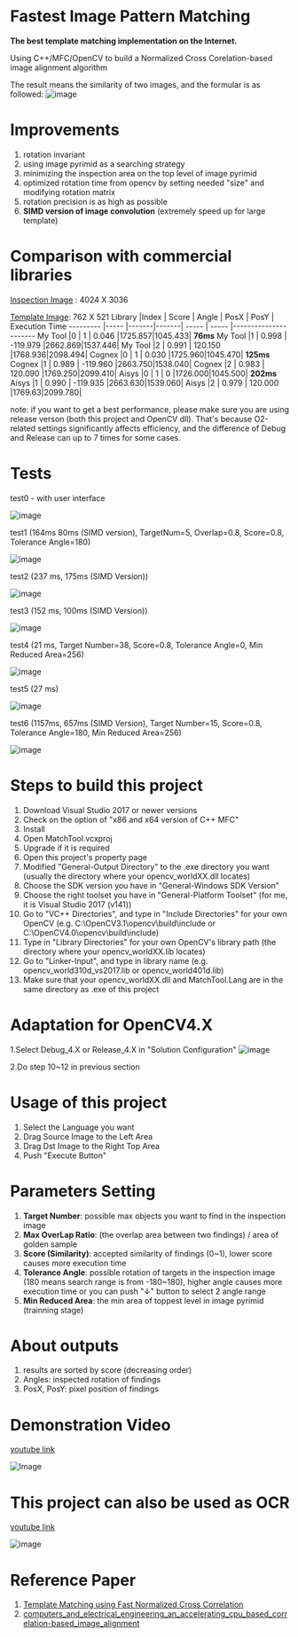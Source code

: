 # Fastest Image Pattern Matching
**The best template matching implementation on the Internet.**

Using C++/MFC/OpenCV to build a Normalized Cross Corelation-based image alignment algorithm

The result means the similarity of two images, and the formular is as followed:
![image](https://github.com/DennisLiu1993/Fastest_Image_Pattern_Matching/blob/main/Manual%20Image/NCC.jpg)

# Improvements
1. rotation invariant
2. using image pyrimid as a searching strategy
3. minimizing the inspection area on the top level of image pyrimid
4. optimized rotation time from opencv by setting needed "size" and modifying rotation matrix
5. rotation precision is as high as possible
6. **SIMD version of image convolution** (extremely speed up for large template)

# Comparison with commercial libraries
[Inspection Image](https://github.com/DennisLiu1993/Fastest_Image_Pattern_Matching/blob/main/Test%20Images/Src7.bmp) : 4024 X 3036 

[Template Image](https://github.com/DennisLiu1993/Fastest_Image_Pattern_Matching/blob/main/Test%20Images/Dst7.bmp): 762 X 521
Library    |Index | Score | Angle | PosX | PosY | Execution Time
---------  |----- |-------|-------| -----  | -----  |----------------------
My Tool    |0     |   1   | 0.046 |1725.857|1045.433| **76ms**
My Tool    |1     |   0.998   | -119.979 |2662.869|1537.446| 
My Tool    |2     |  0.991   | 120.150 |1768.936|2098.494| 
Cognex     |0     |   1   | 0.030 |1725.960|1045.470| **125ms**
Cognex     |1     |   0.989   | -119.960 |2663.750|1538.040| 
Cognex     |2     |  0.983   | 120.090 |1769.250|2099.410| 
Aisys    |0     |   1   | 0 |1726.000|1045.500| **202ms**
Aisys    |1     |   0.990   | -119.935 |2663.630|1539.060| 
Aisys    |2     |  0.979   | 120.000 |1769.63|2099.780| 

note: if you want to get a best performance, please make sure you are using release verson (both this project and OpenCV dll). That's because O2-related settings significantly affects efficiency, and the difference of Debug and Release can up to 7 times for some cases.

# Tests

test0 - with user interface

![image](https://github.com/DennisLiu1993/Fastest_Image_Pattern_Matching/blob/main/Manual%20Image/UIwithResult.jpg)

test1 (164ms 80ms (SIMD version), TargetNum=5, Overlap=0.8, Score=0.8, Tolerance Angle=180)

![image](https://github.com/DennisLiu1993/Fastest_Image_Pattern_Matching/blob/main/Result%20Images/Result8.jpg)

test2 (237 ms, 175ms (SIMD Version))

![image](https://github.com/DennisLiu1993/Fastest_Image_Pattern_Matching/blob/main/Result%20Images/Result1.jpg)

test3 (152 ms, 100ms (SIMD Version))

![image](https://github.com/DennisLiu1993/Fastest_Image_Pattern_Matching/blob/main/Result%20Images/Result2.jpg)

test4 (21 ms, Target Number=38, Score=0.8, Tolerance Angle=0, Min Reduced Area=256)

![image](https://github.com/DennisLiu1993/Fastest_Image_Pattern_Matching/blob/main/Result%20Images/Result3.jpg)

test5 (27 ms)

![image](https://github.com/DennisLiu1993/Fastest_Image_Pattern_Matching/blob/main/Result%20Images/Result4.jpg)

test6 (1157ms, 657ms (SIMD Version), Target Number=15, Score=0.8, Tolerance Angle=180, Min Reduced Area=256)

![image](https://github.com/DennisLiu1993/Fastest_Image_Pattern_Matching/blob/main/Result%20Images/Result6.jpg)

# Steps to build this project
1.	Download Visual Studio 2017 or newer versions
2.	Check on the option of "x86 and x64 version of C++ MFC"
3.	Install
4.	Open MatchTool.vcxproj
5.	Upgrade if it is required
6.	Open this project's property page
7.	Modified "General-Output Directory" to the .exe directory you want (usually the directory where your opencv_worldXX.dll locates)
8.	Choose the SDK version you have in "General-Windows SDK Version"
9.	Choose the right toolset you have in "General-Platform Toolset" (for me, it is Visual Studio 2017 (v141))
10.	Go to "VC++ Directories", and type in "Include Directories" for your own OpenCV (e.g. C:\OpenCV3.1\opencv\build\include or C:\OpenCV4.0\opencv\build\include)
11.	Type in "Library Directories" for your own OpenCV's library path (the directory where your opencv_worldXX.lib locates)
12.	Go to "Linker-Input", and type in library name (e.g. opencv_world310d_vs2017.lib or opencv_world401d.lib)
13.	Make sure that your opencv_worldXX.dll and MatchTool.Lang are in the same directory as .exe of this project

# Adaptation for OpenCV4.X
1.Select Debug_4.X or Release_4.X in "Solution Configuration"
![image](https://user-images.githubusercontent.com/104763587/169198235-f023ba0f-2039-4f00-8816-d270f7c03575.png)

2.Do step 10~12 in previous section


# Usage of this project
1.	Select the Language you want
2.	Drag Source Image to the Left Area
3.	Drag Dst Image to the Right Top Area
4.	Push "Execute Button"

# Parameters Setting
1. **Target Number**: possible max objects you want to find in the inspection image
2. **Max OverLap Ratio**: (the overlap area between two findings) / area of golden sample
3. **Score (Similarity)**: accepted similarity of findings (0~1), lower score causes more execution time
4. **Tolerance Angle**: possible rotation of targets in the inspection image (180 means search range is from -180~180), higher angle causes more execution time
      or you can push "↓" button to select 2 angle range
5. **Min Reduced Area**: the min area of toppest level in image pyrimid (trainning stage)

# About outputs
1. results are sorted by score (decreasing order)
2. Angles: inspected rotation of findings
3. PosX, PosY: pixel position of findings

# Demonstration Video
[youtube link](https://www.youtube.com/watch?v=2h_lN79SpMM)

![Image](https://github.com/DennisLiu1993/Fastest_Image_Pattern_Matching/blob/main/Manual%20Gif/Fastest%20implement%20of%20Image%20Pattern%20Matching%20with%20arbitrary%20rotation%20using%20OpenCV.%E5%9F%BA%E6%96%BCOpenCV%E7%9A%84%E8%B6%85%E5%BF%AB%E9%80%9F%E5%9C%96%E5%83%8F%E5%AE%9A%E4%BD%8D%E6%BC%94%E7%AE%97%E6%B3%95.gif)

# This project can also be used as OCR
[youtube link](https://www.youtube.com/watch?v=lM0NK6xVNfg)

![image](https://github.com/DennisLiu1993/Fastest_Image_Pattern_Matching/blob/main/Manual%20Gif/NCCBasedOCR.gif)

# Reference Paper
1. [Template Matching using Fast Normalized Cross Correlation](https://github.com/DennisLiu1993/Fastest_Image_Pattern_Matching/blob/main/Template%20Matching%20using%20Fast%20Normalized%20Cross%20Correlation.pdf)
2. [computers_and_electrical_engineering_an_accelerating_cpu_based_correlation-based_image_alignment](https://github.com/DennisLiu1993/Fastest_Image_Pattern_Matching/blob/main/computers_and_electrical_engineering_an_accelerating_cpu_based_correlation-based_image_alignment.pdf)
